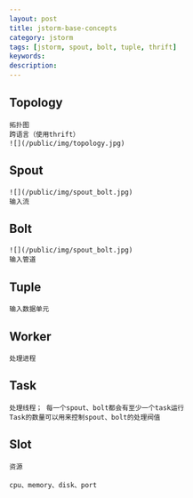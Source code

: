 ```yaml
---
layout: post
title: jstorm-base-concepts
category: jstorm 
tags: [jstorm, spout, bolt, tuple, thrift]
keywords: 
description: 
---
```


## Topology
    拓扑图
    跨语言（使用thrift）
    ![](/public/img/topology.jpg)

## Spout
    ![](/public/img/spout_bolt.jpg)
    输入流

## Bolt
    ![](/public/img/spout_bolt.jpg)
    输入管道

## Tuple
    输入数据单元

## Worker
    处理进程

## Task
    处理线程； 每一个spout、bolt都会有至少一个task运行
    Task的数量可以用来控制spout、bolt的处理阀值

## Slot
    资源

    cpu、memory、disk、port



